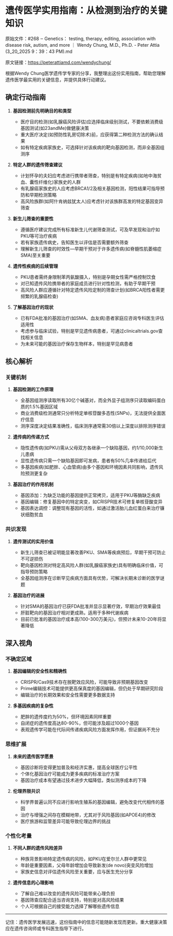 # 遗传医学实用指南：从检测到治疗的关键知识

原始文件：#268 ‒ Genetics： testing, therapy, editing, association with disease risk, autism, and more ｜ Wendy Chung, M.D., Ph.D. - Peter Attia (3_20_2025 9：39：43 PM).md

原文链接：https://peterattiamd.com/wendychung/

根据Wendy Chung医学遗传学专家的分享，我整理出这份实用指南，帮助您理解遗传医学最实用的关键信息，并提供具体行动建议。

## 确定行动指南

1. **基因检测前先明确目的和类型**
   - 医疗目的检测(如乳腺癌风险评估)应选择临床级别测试，不要依赖消费级基因测试(如23andMe)做健康决策
   - 重大医疗决定(如预防性乳房切除术)前，应获得第二种检测方法的确认结果
   - 如有特定疾病家族史，可选择针对该疾病的靶向基因检测，而非全基因组测序

2. **特定人群的遗传筛查建议**
   - 计划怀孕的夫妇应考虑进行携带者筛查，特别是有特定疾病(如地中海贫血、囊性纤维化)家族史的人群
   - 有乳腺癌家族史的人应考虑BRCA1/2及相关基因检测，阳性结果可指导预防和早期检测策略
   - 高风险族群(如阿什肯纳兹犹太人)应考虑针对该族群高发的特定基因变异筛查

3. **新生儿筛查的重要性**
   - 遵循医疗建议完成所有标准新生儿代谢筛查测试，可及早发现和治疗如PKU等可治疗疾病
   - 若有家族遗传病史，告知医生以评估是否需要额外筛查
   - 理解新生儿筛查的时效性—早期干预对于许多遗传病(如脊髓性肌萎缩症SMA)至关重要

4. **遗传性疾病的后续管理**
   - PKU患者需终身限制苯丙氨酸摄入，特别是孕期女性需严格控制饮食
   - 对已知遗传风险携带者的家庭成员进行针对性检测，有助于早期干预
   - 高风险人群应遵循针对特定遗传风险定制的筛查计划(如BRCA阳性者需更频繁的乳腺癌检查)

5. **了解基因治疗的现状**
   - 已有FDA批准的基因治疗(如SMA、血友病)患者家庭应咨询专科医生评估适用性
   - 考虑参与临床试验，特别是罕见遗传病患者，可通过clinicaltrials.gov查找相关信息
   - 为未来可能的基因治疗保存生物样本，特别是罕见病患者

## 核心解析

### 关键机制

1. **基因检测的工作原理**
   - 全基因组测序读取所有30亿个碱基对，而全外显子组测序只读取编码蛋白质的1.5%基因区域
   - 商业消费级检测通常只分析特定单核苷酸多态性(SNPs)，无法提供全面医疗信息
   - 测序深度决定结果准确性，临床测序通常需30倍以上深度以排除测序错误

2. **遗传病的传递方式**
   - 隐性遗传病(如PKU)需从父母双方各继承一个缺陷基因，约1/10,000新生儿患病
   - 显性遗传病只需一个缺陷基因即可发病，患者有50%几率传递给后代
   - 多基因疾病(如肥胖、心血管病)由多个基因和环境因素共同影响，遗传风险预测更复杂

3. **基因治疗的作用机制**
   - 基因添加：为缺乏功能的基因提供正常拷贝，适用于PKU等酶缺乏疾病
   - 基因编辑：修复基因中的特定突变，如CRISPR技术可修复单核苷酸变异
   - 基因表达调控：调整现有基因的活性，如通过激活胎儿血红蛋白来治疗镰状细胞贫血

### 共识发现

1. **遗传测试的实用价值**
   - 新生儿筛查已被证明能显著改善PKU、SMA等疾病预后，早期干预可防止不可逆损伤
   - 靶向基因检测对特定高风险人群(如乳腺癌家族史)具有明确临床价值，可指导预防策略
   - 全基因组测序在诊断罕见疾病方面具有优势，可解决长期未诊断的医学谜题

2. **基因治疗的进展**
   - 针对SMA的基因治疗已获FDA批准并显示显著疗效，早期治疗效果最佳
   - 肝脏靶向的基因治疗相对更成熟，适用于多种代谢疾病
   - 目前已批准的基因治疗成本高(100-300万美元)，但预计未来10-20年将显著降低

## 深入视角

### 不确定区域

1. **基因编辑的安全性和精确性**
   - CRISPR/Cas9技术存在脱靶效应风险，可能导致非预期基因改变
   - Prime编辑技术可能提供更高保真度的基因编辑，但仍处于早期研究阶段
   - 编辑治疗的长期效果和安全性需要更多数据支持

2. **多基因疾病的复杂性**
   - 肥胖的遗传度约为50%，但环境因素同样重要
   - 自闭症的遗传度高达80-90%，但可能涉及超过1000个基因
   - 表观遗传学可能在代际间传递疾病风险方面发挥作用，但证据尚不充分

### 思维扩展

1. **未来的遗传医学愿景**
   - 基因诊断将变得更加普及和经济实惠，提高全球医疗公平性
   - 个体化基因治疗可能成为更多疾病的标准治疗方案
   - 基因治疗成本有望通过技术进步大幅降低，类似测序成本的下降

2. **伦理界限共识**
   - 科学界普遍认同不应进行影响生殖系的基因编辑，避免改变代代相传的基因
   - 治疗与增强之间存在模糊地带，尤其对于风险基因(如APOE4)的修改
   - 医疗旅游和监管差异可能导致伦理边界的挑战

### 个性化考量

1. **不同人群的遗传风险差异**
   - 种族背景影响特定遗传病的风险，如PKU在爱尔兰人群中更常见
   - 年龄是重要因素，父母年龄增加会导致新发(de novo)突变风险增加
   - 家族史信息对评估遗传风险至关重要，应与医生充分分享

2. **遗传信息的心理影响**
   - 了解自己难以改变的遗传风险可能带来心理负担
   - 基因筛查应配合适当咨询支持，特别是对高风险结果
   - 个人可根据自己的接受能力选择了解哪些遗传信息

---

记住：遗传医学发展迅速，这份指南中的信息可能随新发现而更新。重大健康决策应在遗传咨询师或专科医生指导下进行。